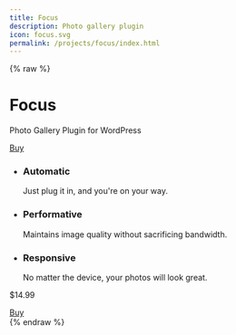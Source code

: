 ```yaml
---
title: Focus
description: Photo gallery plugin
icon: focus.svg
permalink: /projects/focus/index.html
---
```

{% raw %}
<div class="page-intro">
    <h1>Focus</h1>
    <p class="tagline">Photo Gallery Plugin for WordPress</p>
    <a class="button-buy" href="">Buy</a>
</div>

<div class="stage">
    <img src="/img/projects/focus/focus.png" alt="">
</div>

<ul class="features">
    <li>
        <h3>Automatic</h3>
        <p>Just plug it in, and you're on your way.</p>
    </li>
    <li>
        <h3>Performative</h3>
        <p>Maintains image quality without sacrificing bandwidth.</p>
    </li>
    <li>
        <h3>Responsive</h3>
        <p>No matter the device, your photos will look great.</p>
    </li>
</ul>

<div class="cta">
    <p>$14.99</p>
    <a class="button-buy" href="">Buy</a>
</div>
{% endraw %}
    